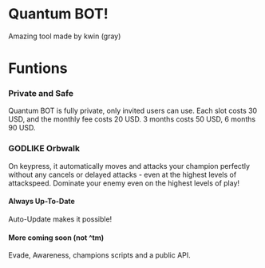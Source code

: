 ﻿# Quantum BOT!



Amazing tool made by kwin (gray)


# Funtions 

### Private and Safe
Quantum BOT is fully private, only invited users can use. Each slot costs 30 USD, and the monthly fee costs 20 USD. 3 months costs 50 USD, 6 months 90 USD.

### GODLIKE Orbwalk

On keypress, it automatically moves and attacks your champion perfectly without any cancels or delayed attacks - even at the highest levels of attackspeed. Dominate your enemy even on the highest levels of play!

 #### Always Up-To-Date

Auto-Update makes it possible!

 #### More coming soon (not ^tm)
 Evade, Awareness, champions scripts and a public API.

